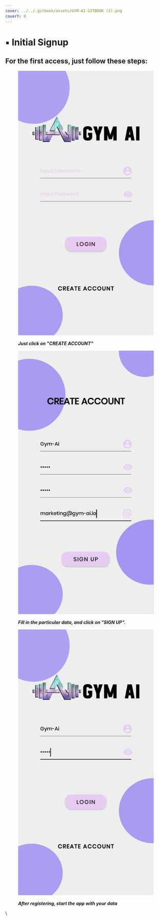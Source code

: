 ```yaml
---
cover: ../../.gitbook/assets/GYM-AI-GITBOOK (2).png
coverY: 0
---
```


# ▪ Initial Signup

## For the first access, just follow these steps:

<div>

<figure><img src="../../.gitbook/assets/1.jpg" alt=""><figcaption><p><em><strong>Just click on "CREATE ACCOUNT"</strong></em></p></figcaption></figure>

 

<figure><img src="../../.gitbook/assets/2.jpg" alt=""><figcaption><p><em><strong>Fill in the particular data, and click on "SIGN UP".</strong></em></p></figcaption></figure>

 

<figure><img src="../../.gitbook/assets/3.jpg" alt=""><figcaption><p><em><strong>After registering, start the app with your data</strong></em></p></figcaption></figure>

</div>

\
